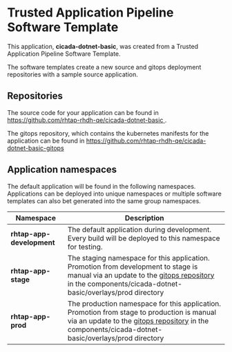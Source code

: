 # Trusted Application Pipeline Software Template

This application, **cicada-dotnet-basic**, was created from a Trusted Application Pipeline Software Template.

The software templates create a new source and gitops deployment repositories with a sample source application. 

## Repositories

The source code for your application can be found in [https://github.com/rhtap-rhdh-qe/cicada-dotnet-basic ](https://github.com/rhtap-rhdh-qe/cicada-dotnet-basic ).
 
The gitops repository, which contains the kubernetes manifests for the application can be found in 
[https://github.com/rhtap-rhdh-qe/cicada-dotnet-basic-gitops ](https://github.com/rhtap-rhdh-qe/cicada-dotnet-basic-gitops ) 

## Application namespaces 

The default application will be found in the following namespaces. Applications can be deployed into unique namespaces or multiple software templates can also bet generated into the same group namespaces.  

|  Namespace   |  Description   |  
| -------- | -------- |   
| **rhtap-app-development** | The default application during development. Every build will be deployed to this namespace for testing. | 
| **rhtap-app-stage** | The staging namespace for this application. Promotion from development to stage is manual via an update to the [gitops repository](https://github.com/rhtap-rhdh-qe/cicada-dotnet-basic-gitops ) in the components/cicada-dotnet-basic/overlays/prod directory |  
| **rhtap-app-prod** | The production namespace for this application. Promotion from stage to production is manual via an update to the [gitops repository](https://github.com/rhtap-rhdh-qe/cicada-dotnet-basic-gitops ) in the components/cicada-dotnet-basic/overlays/prod directory | 